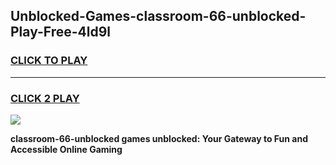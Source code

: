 
## Unblocked-Games-classroom-66-unblocked-Play-Free-4ld9l
<h3>
<a href="https://premium76.site?title=classroom-66-unblocked&ref=23A">CLICK TO PLAY</a></h3>
<hr>

<h3>
<a href="https://premium76.site?title=classroom-66-unblocked&ref=23A">CLICK 2 PLAY</a>
  
</h3>

<a href="https://premium76.site?title=classroom-66-unblocked&ref=23A"><img src="https://clearcache.store/games.png"></a>


**classroom-66-unblocked games unblocked: Your Gateway to Fun and Accessible Online Gaming**
